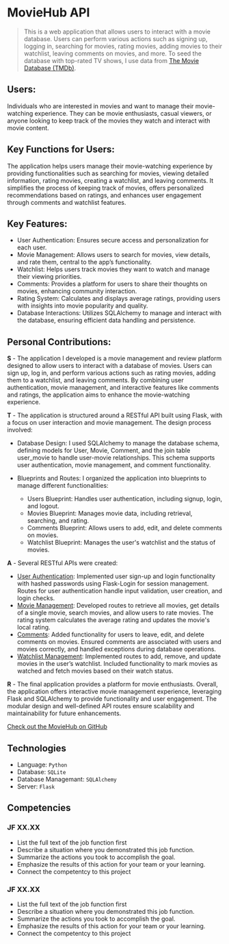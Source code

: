 <h1>MovieHub API</h1>

> This is a web application that allows users to interact with a movie database. Users can perform various actions such as signing up, logging in, searching for movies, rating movies, adding movies to their watchlist, leaving comments on movies, and more. To seed the database with top-rated TV shows, I use data from [The Movie Database (TMDb)](https://www.themoviedb.org/).

## Users:
Individuals who are interested in movies and want to manage their movie-watching experience. They can be movie enthusiasts, casual viewers, or anyone looking to keep track of the movies they watch and interact with movie content.

## Key Functions for Users:
The application helps users manage their movie-watching experience by providing functionalities such as searching for movies, viewing detailed information, rating movies, creating a watchlist, and leaving comments. It simplifies the process of keeping track of movies, offers personalized recommendations based on ratings, and enhances user engagement through comments and watchlist features.

## Key Features:
- User Authentication: Ensures secure access and personalization for each user.
- Movie Management: Allows users to search for movies, view details, and rate them, central to the app’s functionality.
- Watchlist: Helps users track movies they want to watch and manage their viewing priorities.
- Comments: Provides a platform for users to share their thoughts on movies, enhancing community interaction.
- Rating System: Calculates and displays average ratings, providing users with insights into movie popularity and quality.
- Database Interactions: Utilizes SQLAlchemy to manage and interact with the database, ensuring efficient data handling and persistence.

## Personal Contributions:

**S** - The application I developed is a movie management and review platform designed to allow users to interact with a database of movies. Users can sign up, log in, and perform various actions such as rating movies, adding them to a watchlist, and leaving comments. By combining user authentication, movie management, and interactive features like comments and ratings, the application aims to enhance the movie-watching experience.

**T** - The application is structured around a RESTful API built using Flask, with a focus on user interaction and movie management. The design process involved:

- Database Design: I used SQLAlchemy to manage the database schema, defining models for User, Movie, Comment, and the join table user_movie to handle user-movie relationships. This schema supports user authentication, movie management, and comment functionality.

- Blueprints and Routes: I organized the application into blueprints to manage different functionalities:
    - Users Blueprint: Handles user authentication, including signup, login, and logout.
    - Movies Blueprint: Manages movie data, including retrieval, searching, and rating.
    - Comments Blueprint: Allows users to add, edit, and delete comments on movies.
   -  Watchlist Blueprint: Manages the user's watchlist and the status of movies.

**A** - Several RESTful APIs were created: 
- [User Authentication](https://github.com/Hackathon-Python/python_project/blob/main/apis/users.py): Implemented user sign-up and login functionality with hashed passwords using Flask-Login for session management. Routes for user authentication handle input validation, user creation, and login checks.
- [Movie Management](https://github.com/Hackathon-Python/python_project/blob/main/apis/movies.py): Developed routes to retrieve all movies, get details of a single movie, search movies, and allow users to rate movies. The rating system calculates the average rating and updates the movie's local rating.
- [Comments](https://github.com/Hackathon-Python/python_project/blob/main/apis/comments.py): Added functionality for users to leave, edit, and delete comments on movies. Ensured comments are associated with users and movies correctly, and handled exceptions during database operations.
- [Watchlist Management](https://github.com/Hackathon-Python/python_project/blob/main/apis/watchlist.py): Implemented routes to add, remove, and update movies in the user’s watchlist. Included functionality to mark movies as watched and fetch movies based on their watch status.

**R** - The final application provides a platform for movie enthusiasts. Overall, the application offers interactive movie management experience, leveraging Flask and SQLAlchemy to provide functionality and user engagement. The modular design and well-defined API routes ensure scalability and maintainability for future enhancements.

[Check out the MovieHub on GitHub](https://github.com/Hackathon-Python/python_project)

## Technologies
- Language: `Python`
- Database: `SQLite`
- Database Managemant: `SQLAlchemy`
- Server: `Flask`

## Competencies

### JF XX.XX

- List the full text of the job function first
- Describe a situation where you demonstrated this job function.
- Summarize the actions you took to accomplish the goal.
- Emphasize the results of this action for your team or your learning.
- Connect the competentcy to this project

### JF XX.XX

- List the full text of the job function first
- Describe a situation where you demonstrated this job function.
- Summarize the actions you took to accomplish the goal.
- Emphasize the results of this action for your team or your learning.
- Connect the competentcy to this project
